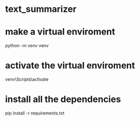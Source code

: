 # text_summarizer

# make a virtual enviroment 
python -m venv venv

# activate the virtual enviroment 
venv\Scripts\activate

# install all the dependencies
pip install -r requirements.txt